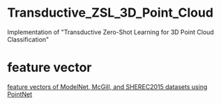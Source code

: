 # Transductive_ZSL_3D_Point_Cloud
Implementation of "Transductive Zero-Shot Learning for 3D Point Cloud Classification"


# feature vector

[feature vectors of ModelNet, McGill, and SHEREC2015 datasets using PointNet](https://drive.google.com/drive/folders/15-XswOjj_9s2BAxnJiIutEuUXolIXPK9?usp=sharing)
